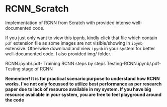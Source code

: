 # RCNN_Scratch

Implementation of RCNN from Scratch with provided intense well-documented code.

If you just only want to view this ipynb, kindly click that file which contain `pdf` extension file as some images are not visible/showing in `ipynb` extensive.
Otherwise download and view `ipynb` in your system for better well-documented code. I also provided img/ folder.

RCNN.ipynb/.pdf- Training RCNN steps by steps
Testing-RCNN.ipynb/.pdf- Testing stage of RCNN

**Remember! It is for practical scenario purpose to understand how RCNN works. I've not only focussed to utilize best performance as per research paper due to lack of resource available in my system. If you have big resource available in your system, you are free to feel playground around the code**
